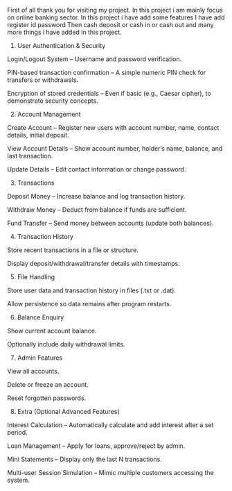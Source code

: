 First of all thank you for visiting my project.
In this project i am mainly focus on online banking sector.
In this project i have add some features 
I have add register id password 
Then cash deposit or cash in or cash out and many more things i have added in this project.

1. User Authentication & Security

 Login/Logout System – Username and password verification.

 PIN-based transaction confirmation – A simple numeric PIN check for transfers or withdrawals.

 Encryption of stored credentials – Even if basic (e.g., Caesar cipher), to demonstrate security concepts.

2. Account Management

 Create Account – Register new users with account number, name, contact details, initial deposit.

 View Account Details – Show account number, holder’s name, balance, and last transaction.

 Update Details – Edit contact information or change password.

3. Transactions

 Deposit Money – Increase balance and log transaction history.

 Withdraw Money – Deduct from balance if funds are sufficient.

 Fund Transfer – Send money between accounts (update both balances).

4. Transaction History

 Store recent transactions in a file or structure.

 Display deposit/withdrawal/transfer details with timestamps.

5. File Handling

 Store user data and transaction history in files (.txt or .dat).

 Allow persistence so data remains after program restarts.

6. Balance Enquiry

 Show current account balance.

 Optionally include daily withdrawal limits.

7. Admin Features

View all accounts.

 Delete or freeze an account.

 Reset forgotten passwords.

8. Extra (Optional Advanced Features)

 Interest Calculation – Automatically calculate and add interest after a set period.

 Loan Management – Apply for loans, approve/reject by admin.

 Mini Statements – Display only the last N transactions.

 Multi-user Session Simulation – Mimic multiple customers accessing the system.

